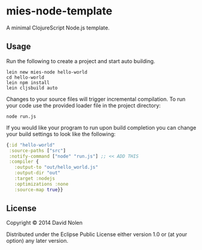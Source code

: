 # mies-node-template

A minimal ClojureScript Node.js template.

## Usage

Run the following to create a project and start auto building.

```
lein new mies-node hello-world
cd hello-world
lein npm install
lein cljsbuild auto
```

Changes to your source files will trigger incremental compilation. To
run your code use the provided loader file in the project directory:

```
node run.js
```

If you would like your program to run upon build completion you can
change your build settings to look like the following:

```clojure
{:id "hello-world"
 :source-paths ["src"]
 :notify-command ["node" "run.js"] ;; << ADD THIS
 :compiler {
   :output-to "out/hello_world.js"
   :output-dir "out"
   :target :nodejs
   :optimizations :none
   :source-map true}}
```

## License

Copyright © 2014 David Nolen

Distributed under the Eclipse Public License either version 1.0 or (at
your option) any later version.
